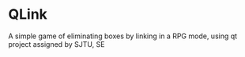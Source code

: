 # QLink
A simple game of eliminating boxes by linking in a RPG mode, using qt
project assigned by SJTU, SE
